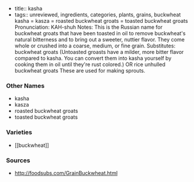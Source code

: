 - title:: kasha
- tags:: unreviewed, ingredients, categories, plants, grains, buckwheat
kasha = kasza = roasted buckwheat groats = toasted buckwheat groats Pronunciation: KAH-shuh Notes: This is the Russian name for buckwheat groats that have been toasted in oil to remove buckwheat's natural bitterness and to bring out a sweeter, nuttier flavor. They come whole or crushed into a coarse, medium, or fine grain. Substitutes: buckwheat groats (Untoasted groasts have a milder, more bitter flavor compared to kasha. You can convert them into kasha yourself by cooking them in oil until they're rust colored.) OR rice unhulled buckwheat groats These are used for making sprouts.

### Other Names

* kasha
* kasza
* roasted buckwheat groats
* toasted buckwheat groats

### Varieties

* [[buckwheat]]

### Sources
* http://foodsubs.com/GrainBuckwheat.html
